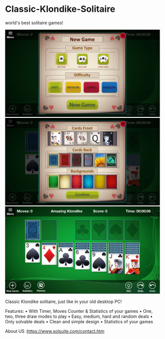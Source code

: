 # Classic-Klondike-Solitaire
world's best solitaire games! 


![](https://github.com/Sirens/Classic-Klondike-Solitaire/blob/master/CalorieCount/0x0ss-2.jpg)
![](https://github.com/Sirens/Classic-Klondike-Solitaire/blob/master/CalorieCount/0x0ss-3.jpg)
![](https://github.com/Sirens/Classic-Klondike-Solitaire/blob/master/CalorieCount/0x0ss.jpg)


Classic Klondike solitaire, just like in your old desktop PC!

Features:
• With Timer, Moves Counter & Statistics of your games
• One, two, three draw modes to play
• Easy, medium, hard and random deals
• Only solvable deals
• Clean and simple design
• Statistics of your games

About US :https://www.solsuite.com/contact.htm
